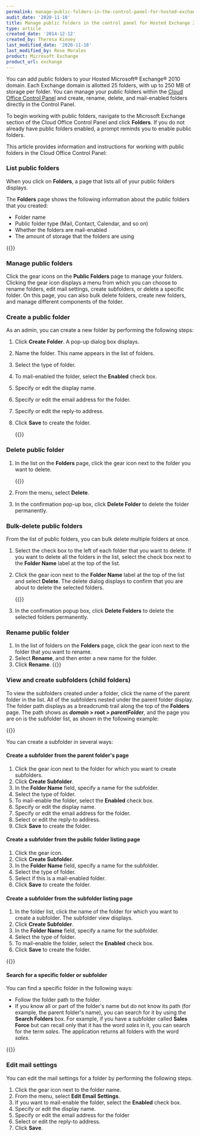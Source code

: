 ```yaml
---
permalink: manage-public-folders-in-the-control-panel-for-hosted-exchange-2010
audit_date: '2020-11-18'
title: Manage public folders in the control panel for Hosted Exchange 2010
type: article
created_date: '2014-12-12'
created_by: Theresa Kinney
last_modified_date: '2020-11-18'
last_modified_by: Rose Morales
product: Microsoft Exchange
product_url: exchange
---
```


You can add public folders to your Hosted Microsoft&reg; Exchange&reg;
2010 domain. Each Exchange domain is allotted 25 folders, with up to 250
MB of storage per folder. You can manage your public folders within the
[Cloud Office Control Panel](https://cp.rackspace.com/) and
create, rename, delete, and mail-enabled folders directly in the Control
Panel.

To begin working with public folders, navigate to the Microsoft Exchange
section of the Cloud Office Control Panel and click **Folders**. If you
do not already have public folders enabled, a prompt reminds you to enable
public folders.

This article provides information and instructions for working with
public folders in the Cloud Office Control Panel:

### List public folders

When you click on **Folders**, a page that lists all of your public
folders displays.

The **Folders** page shows the following information about the public
folders that you created:

- Folder name
- Public folder type (Mail, Contact, Calendar, and so on)
- Whether the folders are mail-enabled
- The amount of storage that the folders are using

{{<image src="Basic_a.png" alt="" title="">}}

### Manage public folders

Click the gear icons on the **Public Folders** page to manage your
folders. Clicking the gear icon displays a menu from which you can
choose to rename folders, edit mail settings, create subfolders, or
delete a specific folder. On this page, you can also bulk delete
folders, create new folders, and manage different components of the
folder.

### Create a public folder

As an admin, you can create a new folder by performing the following
steps:

1. Click **Create Folder**. A pop-up dialog box displays.
2. Name the folder. This name appears in the list of folders.
3. Select the type of folder.
4. To mail-enabled the folder, select the **Enabled** check box.
5. Specify or edit the display name.
6. Specify or edit the email address for the folder.
7. Specify or edit the reply-to address.
8. Click **Save** to create the folder.

    {{<image src="Create_a.png" alt="" title="">}}

### Delete public folder

1. In the list on the **Folders** page, click the gear icon next to the folder you want to delete.

    {{<image src="delete_a.png" alt="" title="">}}
    
2. From the menu, select **Delete**.
3. In the confirmation pop-up box, click **Delete Folder** to delete the folder permanently.

### Bulk-delete public folders

From the list of public folders, you can bulk delete multiple folders at once.

1. Select the check box to the left of each folder that you want
    to delete. If you want to delete all the folders in the list, select
    the check box next to the **Folder Name** label at the top of the list.
2. Click the gear icon next to the **Folder Name** label at the top of
    the list and select **Delete**.
    The delete dialog displays to confirm that you are about to delete
    the selected folders.
    
    {{<image src="bulkdelete2.png" alt="" title="">}}
    
3. In the confirmation popup box, click **Delete Folders** to
   delete the selected folders permanently.

### Rename public folder

1. In the list of folders on the **Folders** page, click the gear icon next
    to the folder that you want to rename.
2. Select **Rename**, and then enter a new name for the folder.
3. Click **Rename**.
    {{<image src="rename_a.png" alt="" title="">}}

### View and create subfolders (child folders)

To view the subfolders created under a folder, click the name of the parent folder in the list.
All of the subfolders nested under the parent folder display. The
folder path displays as a breadcrumb trail along the top of the **Folders**
page. The path shows as ***domain* &gt; root &gt; *parentFolder***,
and the page you are on is the subfolder list, as shown in the following
example:

{{<image src="childsubfolder.png" alt="" title="">}}

You can create a subfolder in several ways:

#### Create a subfolder from the parent folder's page

1. Click the gear icon next to the folder for which you want to
    create subfolders.
2. Click **Create Subfolder**.
3. In the **Folder Name** field, specify a name for the subfolder.
4. Select the type of folder.
5. To mail-enable the folder, select the **Enabled** check box.
6. Specify or edit the display name.
7. Specify or edit the email address for the folder.
8. Select or edit the reply-to address.
9. Click **Save** to create the folder.

#### Create a subfolder from the public folder listing page

1. Click the gear icon.
2. Click **Create Subfolder**.
3. In the **Folder Name** field, specify a name for the subfolder.
4. Select the type of folder.
5. Select if this is a mail-enabled folder.
6. Click **Save** to create the folder.

#### Create a subfolder from the subfolder listing page

1. In the folder list, click the name of the folder for which you want
    to create a subfolder. The subfolder view displays.
2. Click **Create Subfolder**.
3. In the **Folder Name** field, specify a name for the subfolder.
4. Select the type of folder.
5. To mail-enable the folder, select the **Enabled** check box.
6. Click **Save** to create the folder.

{{<image src="subfolders2_a.png" alt="" title="">}}

#### Search for a specific folder or subfolder

You can find a specific folder in the following ways:

- Follow the folder path to the folder.
- If you know all or part of the folder's name but do not know its
  path (for example, the parent folder's name), you can search for it
  by using the **Search Folders** box. For example, if you have a
  subfolder called **Sales Force** but can recall only that it has
  the word *sales* in it, you can search for the term *sales*. The
  application returns all folders with the word *sales*.

{{<image src="search.png" alt="" title="">}}

### Edit mail settings

You can edit the mail settings for a folder by performing the following
steps.

1. Click the gear icon next to the folder name.
2. From the menu, select **Edit Email Settings**.
3. If you want to mail-enable the folder, select
    the **Enabled** check box.
4. Specify or edit the display name.
5. Specify or edit the email address for the folder
6. Select or edit the reply-to address.
7. Click **Save**.
